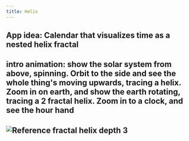 ```yaml
---
title: Helix
---
```


## App idea: Calendar that visualizes time as a nested helix fractal

## intro animation: show the solar system from above, spinning. Orbit to the side and see the whole thing's moving upwards, tracing a helix. Zoom in on earth, and show the earth rotating, tracing a 2 fractal helix. Zoom in to a clock, and see the hour hand

## ![Reference fractal helix depth 3](https://www.moltemplate.org/images/misc/helix_fractal_6xLVL2_rot.jpg)

## 
